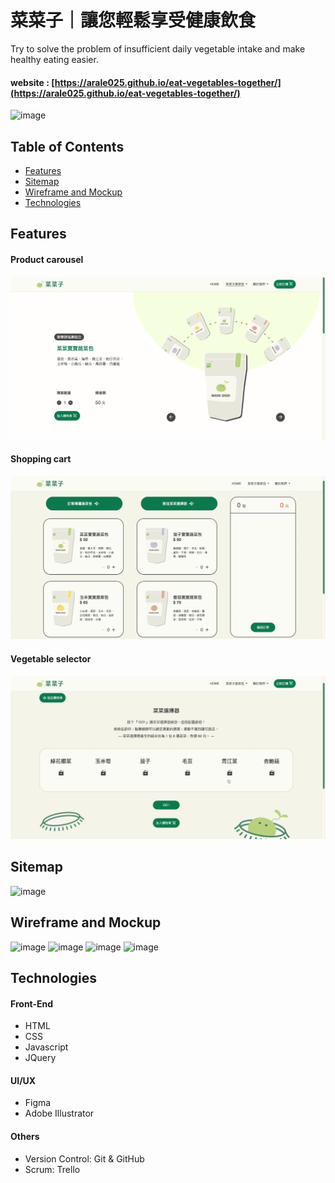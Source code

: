 # 菜菜子｜讓您輕鬆享受健康飲食
Try to solve the problem of insufficient daily vegetable intake and make healthy eating easier.

 #### website : [https://arale025.github.io/eat-vegetables-together/](https://arale025.github.io/eat-vegetables-together/)
 
![image](https://github.com/arale025/eat-vegetables-together/assets/141701851/f4a55247-4907-41d3-a4c8-acc94a075bc7)

## Table of Contents
* [Features](#Features)
* [Sitemap](#Sitemap)
* [Wireframe and Mockup](#Wireframe-and-Mockup)
* [Technologies](#Technologies)

## Features
#### Product carousel

![GIF](./images/readme_product_carousel.gif)

#### Shopping cart

![GIF](./images/readme_shoping_cart.gif)

#### Vegetable selector

![GIF](./images/readme_vegetable%20_selector.gif)

## Sitemap

![image](https://github.com/arale025/eat-vegetables-together/assets/141701851/4e022c00-d57f-43ac-8c6c-2468dcd56764)

## Wireframe and Mockup

![image](https://github.com/arale025/eat-vegetables-together/assets/141701851/0be8598d-fcc7-4cae-91b7-08436ffbe913)
![image](https://github.com/arale025/eat-vegetables-together/assets/141701851/95afa6aa-cfb8-40ac-b4a7-bdb4e5d058c7)
![image](https://github.com/arale025/eat-vegetables-together/assets/141701851/77725462-0ef5-4bc7-8902-82899be256ed)
![image](https://github.com/arale025/eat-vegetables-together/assets/141701851/2a50a404-4722-42ee-91eb-8270efffee6b)

## Technologies
#### Front-End
* HTML
* CSS
* Javascript
* JQuery

#### UI/UX
* Figma
* Adobe Illustrator

#### Others
* Version Control: Git & GitHub
* Scrum: Trello





